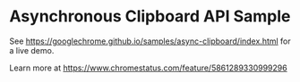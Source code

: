 Asynchronous Clipboard API Sample
===

See https://googlechrome.github.io/samples/async-clipboard/index.html for a live demo.

Learn more at https://www.chromestatus.com/feature/5861289330999296

